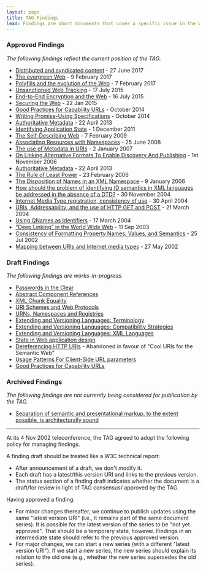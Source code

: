 ```yaml
---
layout: page
title: TAG Findings
lead: Findings are short documents that cover a specific issue in the Web architecture. 
---
```



### Approved Findings

_The following findings reflect the current position of the TAG._

* [Distributed and syndicated content](https://www.w3.org/2001/tag/doc/distributed-content/) - 27 June 2017
* [The evergreen Web](https://www.w3.org/2001/tag/doc/evergreen-web/) - 9 February 2017
* [Polyfills and the evolution of the Web](https://www.w3.org/2001/tag/doc/polyfills/) - 7 February 2017
* [Unsanctioned Web Tracking](https://www.w3.org/2001/tag/doc/unsanctioned-tracking/) - 17 July 2015
* [End-to-End Encryption and the Web](https://www.w3.org/2001/tag/doc/encryption-finding/) - 16 July 2015
* [Securing the Web](https://www.w3.org/2001/tag/doc/web-https) - 22 Jan 2015
* [Good Practices for Capability URLs](http://w3ctag.github.io/capability-urls/) - October 2014
* [Writing Promise-Using Specifications](http://www.w3.org/2001/tag/doc/promises-guide) - October 2014
* [Authoritative Metadata](http://www.w3.org/2001/tag/doc/mime-respect-20130422) - 22 April 2013
* [Identifying Application State](http://www.w3.org/2001/tag/doc/IdentifyingApplicationState) - 1 December 2011
* [The Self-Describing Web](http://www.w3.org/2001/tag/doc/selfDescribingDocuments.html) - 7 February 2009
* [Associating Resources with Namespaces](http://www.w3.org/2001/tag/doc/nsDocuments/) - 25 June 2008
* [The use of Metadata in URIs](http://www.w3.org/2001/tag/doc/metaDataInURI-31.html) - 2 January 2007
* [On Linking Alternative Formats To Enable Discovery And Publishing](http://www.w3.org/2001/tag/doc/alternatives-discovery.html) - 1st November 2006
* [Authoritative Metadata](http://www.w3.org/2001/tag/doc/mime-respect-20130422) - 22 April 2013
* [The Rule of Least Power](http://www.w3.org/2001/tag/doc/leastPower.html) - 23 February 2006
* [The Disposition of Names in an XML Namespace](http://www.w3.org/2001/tag/doc/namespaceState.html) - 9 January 2006
* [How should the problem of identifying ID semantics in XML languages be addressed in the absence of a DTD?](http://www.w3.org/2001/tag/doc/xmlIDSemantics-32.html) - 30 November 2004
* [Internet Media Type registration, consistency of use](http://www.w3.org/2001/tag/2004/0430-mime) - 30 April 2004
* [URIs, Addressability, and the use of HTTP GET and POST](http://www.w3.org/2001/tag/doc/whenToUseGet.html) - 21 March 2004
* [Using QNames as Identifiers](http://www.w3.org/2001/tag/doc/qnameids.html) - 17 March 2004
* ["Deep Linking" in the World Wide Web](http://www.w3.org/2001/tag/doc/deeplinking-20030911) - 11 Sep 2003
* [Consistency of Formatting Property Names, Values, and Semantics](http://www.w3.org/2001/tag/doc/formatting-properties.html) - 25 Jul 2002
* [Mapping between URIs and Internet media types](http://www.w3.org/2001/tag/2002/01-uriMediaType-9) - 27 May 2002


### Draft Findings

_The following findings are works-in-progress._

* [Passwords in the Clear](http://www.w3.org/2001/tag/doc/passwordsInTheClear-52)
* [Abstract Component References](http://www.w3.org/2001/tag/doc/abstractComponentRefs.html)
* [XML Chunk Equality](http://www.w3.org/2001/tag/doc/xmlChunkEquality.html)
* [URI Schemes and Web Protocols](http://www.w3.org/2001/tag/doc/SchemeProtocols.html)
* [URNs, Namespaces and Registries](http://www.w3.org/2001/tag/doc/URNsAndRegistries-50.html)
* [Extending and Versioning Languages: Terminology](http://www.w3.org/2001/tag/doc/versioning)
* [Extending and Versioning Languages: Compatibility Strategies](http://www.w3.org/2001/tag/doc/versioning-compatibility-strategies)
* [Extending and Versioning Languages: XML Languages](http://www.w3.org/2001/tag/doc/versioning-xml)
* [State in Web application design](http://www.w3.org/2001/tag/doc/state.html)
* [Dereferencing HTTP URIs](http://www.w3.org/2001/tag/doc/httpRange-14/2007-08-31/HttpRange-14) - Abandoned in favour of "Cool URIs for the Semantic Web"
* [Usage Patterns For Client-Side URL parameters](http://www.w3.org/TR/hash-in-uri/)
* [Good Practices for Capability URLs](https://www.w3.org/TR/capability-urls/)


### Archived Findings

_The following findings are not currently being considered for publication by the TAG._

* [Separation of semantic and presentational markup, to the extent possible, is architecturally sound](http://www.w3.org/2001/tag/doc/contentPresentation-26.html)


---


At its 4 Nov 2002 teleconference, the TAG agreed to adopt the following policy for managing findings.

A finding draft should be treated like a W3C technical report:

* After announcement of a draft, we don't modify it.
* Each draft has a latest/this version URI and links to the previous version.
* The status section of a finding draft indicates whether the document is a draft/for review in light of TAG consensus/ approved by the TAG.

Having approved a finding:

* For minor changes thereafter, we continue to publish updates using the same "latest version URI" (i.e., it remains part of the same document series). It is possible for the latest version of the series to be "not yet approved". That should be a temporary state, however. Findings in an intermediate state should refer to the previous approved version.
* For major changes, we can start a new series (with a different "latest version URI"). If we start a new series, the new series should explain its relation to the old one (e.g., whether the new series supersedes the old series).

